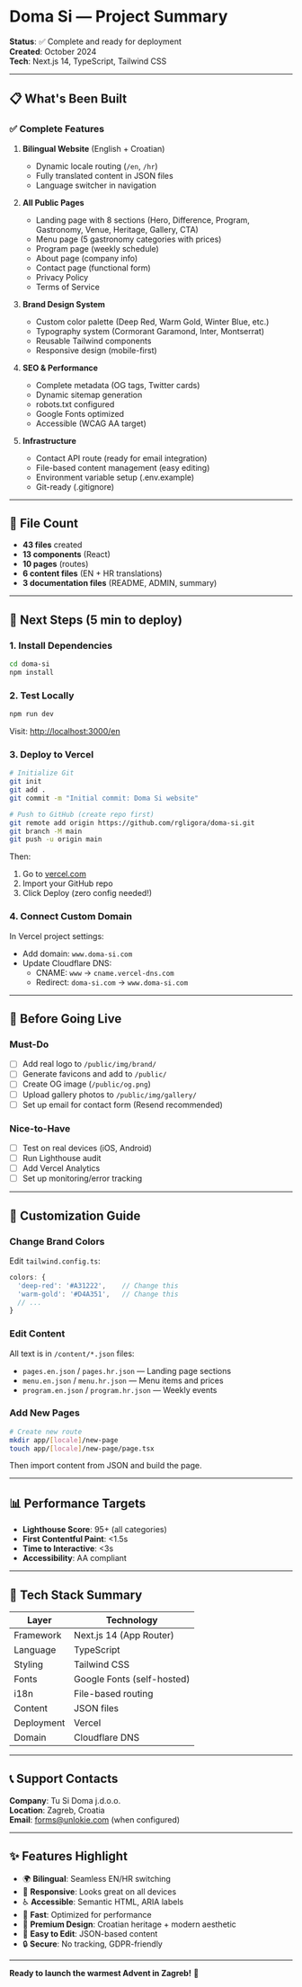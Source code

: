 # Doma Si — Project Summary

**Status**: ✅ Complete and ready for deployment  
**Created**: October 2024  
**Tech**: Next.js 14, TypeScript, Tailwind CSS

---

## 📋 What's Been Built

### ✅ Complete Features

1. **Bilingual Website** (English + Croatian)
   - Dynamic locale routing (`/en`, `/hr`)
   - Fully translated content in JSON files
   - Language switcher in navigation

2. **All Public Pages**
   - Landing page with 8 sections (Hero, Difference, Program, Gastronomy, Venue, Heritage, Gallery, CTA)
   - Menu page (5 gastronomy categories with prices)
   - Program page (weekly schedule)
   - About page (company info)
   - Contact page (functional form)
   - Privacy Policy
   - Terms of Service

3. **Brand Design System**
   - Custom color palette (Deep Red, Warm Gold, Winter Blue, etc.)
   - Typography system (Cormorant Garamond, Inter, Montserrat)
   - Reusable Tailwind components
   - Responsive design (mobile-first)

4. **SEO & Performance**
   - Complete metadata (OG tags, Twitter cards)
   - Dynamic sitemap generation
   - robots.txt configured
   - Google Fonts optimized
   - Accessible (WCAG AA target)

5. **Infrastructure**
   - Contact API route (ready for email integration)
   - File-based content management (easy editing)
   - Environment variable setup (.env.example)
   - Git-ready (.gitignore)

---

## 📂 File Count

- **43 files** created
- **13 components** (React)
- **10 pages** (routes)
- **6 content files** (EN + HR translations)
- **3 documentation files** (README, ADMIN, summary)

---

## 🚀 Next Steps (5 min to deploy)

### 1. Install Dependencies

```bash
cd doma-si
npm install
```

### 2. Test Locally

```bash
npm run dev
```

Visit: [http://localhost:3000/en](http://localhost:3000/en)

### 3. Deploy to Vercel

```bash
# Initialize Git
git init
git add .
git commit -m "Initial commit: Doma Si website"

# Push to GitHub (create repo first)
git remote add origin https://github.com/rgligora/doma-si.git
git branch -M main
git push -u origin main
```

Then:
1. Go to [vercel.com](https://vercel.com)
2. Import your GitHub repo
3. Click Deploy (zero config needed!)

### 4. Connect Custom Domain

In Vercel project settings:
- Add domain: `www.doma-si.com`
- Update Cloudflare DNS:
  - CNAME: `www` → `cname.vercel-dns.com`
  - Redirect: `doma-si.com` → `www.doma-si.com`

---

## 📝 Before Going Live

### Must-Do
- [ ] Add real logo to `/public/img/brand/`
- [ ] Generate favicons and add to `/public/`
- [ ] Create OG image (`/public/og.png`)
- [ ] Upload gallery photos to `/public/img/gallery/`
- [ ] Set up email for contact form (Resend recommended)

### Nice-to-Have
- [ ] Test on real devices (iOS, Android)
- [ ] Run Lighthouse audit
- [ ] Add Vercel Analytics
- [ ] Set up monitoring/error tracking

---

## 🎨 Customization Guide

### Change Brand Colors

Edit `tailwind.config.ts`:
```typescript
colors: {
  'deep-red': '#A31222',    // Change this
  'warm-gold': '#D4A351',   // Change this
  // ...
}
```

### Edit Content

All text is in `/content/*.json` files:
- `pages.en.json` / `pages.hr.json` — Landing page sections
- `menu.en.json` / `menu.hr.json` — Menu items and prices
- `program.en.json` / `program.hr.json` — Weekly events

### Add New Pages

```bash
# Create new route
mkdir app/[locale]/new-page
touch app/[locale]/new-page/page.tsx
```

Then import content from JSON and build the page.

---

## 📊 Performance Targets

- **Lighthouse Score**: 95+ (all categories)
- **First Contentful Paint**: <1.5s
- **Time to Interactive**: <3s
- **Accessibility**: AA compliant

---

## 🔧 Tech Stack Summary

| Layer | Technology |
|-------|-----------|
| Framework | Next.js 14 (App Router) |
| Language | TypeScript |
| Styling | Tailwind CSS |
| Fonts | Google Fonts (self-hosted) |
| i18n | File-based routing |
| Content | JSON files |
| Deployment | Vercel |
| Domain | Cloudflare DNS |

---

## 📞 Support Contacts

**Company**: Tu Si Doma j.d.o.o.  
**Location**: Zagreb, Croatia  
**Email**: forms@unlokie.com (when configured)

---

## ✨ Features Highlight

- 🌍 **Bilingual**: Seamless EN/HR switching
- 📱 **Responsive**: Looks great on all devices
- ♿ **Accessible**: Semantic HTML, ARIA labels
- 🚀 **Fast**: Optimized for performance
- 🎨 **Premium Design**: Croatian heritage + modern aesthetic
- 📝 **Easy to Edit**: JSON-based content
- 🔒 **Secure**: No tracking, GDPR-friendly

---

**Ready to launch the warmest Advent in Zagreb!** 🎄
